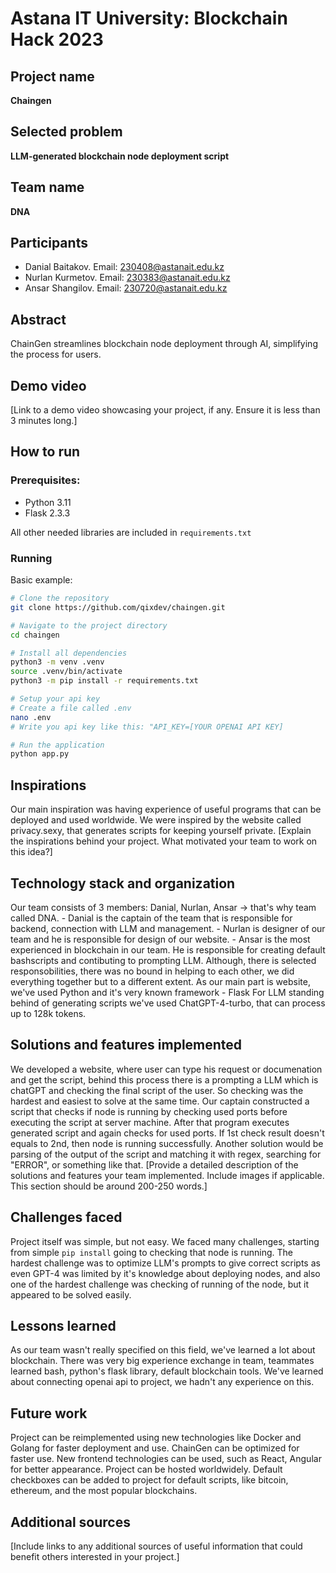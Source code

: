 # Astana IT University: Blockchain Hack 2023 

## Project name

__Chaingen__

## Selected problem

__LLM-generated blockchain node deployment script__

## Team name

__DNA__

## Participants

* Danial Baitakov. Email: 230408@astanait.edu.kz
* Nurlan Kurmetov. Email: 230383@astanait.edu.kz
* Ansar Shangilov. Email: 230720@astanait.edu.kz

## Abstract

ChainGen streamlines blockchain node deployment through AI, simplifying the process for users.

## Demo video

[Link to a demo video showcasing your project, if any. Ensure it is less than 3 minutes long.]

## How to run

### Prerequisites:

- Python 3.11
- Flask 2.3.3

All other needed libraries are included in `requirements.txt`

### Running

Basic example:
```bash
# Clone the repository
git clone https://github.com/qixdev/chaingen.git

# Navigate to the project directory
cd chaingen

# Install all dependencies
python3 -m venv .venv
source .venv/bin/activate
python3 -m pip install -r requirements.txt

# Setup your api key
# Create a file called .env
nano .env
# Write you api key like this: "API_KEY=[YOUR OPENAI API KEY]

# Run the application
python app.py
```

## Inspirations

Our main inspiration was having experience of useful programs that can be deployed and used worldwide. We were inspired by the website called privacy.sexy, that generates scripts for keeping yourself private.
[Explain the inspirations behind your project. What motivated your team to work on this idea?]

## Technology stack and organization

Our team consists of 3 members: Danial, Nurlan, Ansar -> that's why team called DNA.
    - Danial is the captain of the team that is responsible for backend, connection with LLM and management.
    - Nurlan is designer of our team and he is responsible for design of our website.
    - Ansar is the most experienced in blockchain in our team. He is responsible for creating default bashscripts and contibuting to prompting LLM.
Although, there is selected responsobilities, there was no bound in helping to each other, we did everything together but to a different extent.
As our main part is website, we've used Python and it's very known framework - Flask
For LLM standing behind of generating scripts we've used ChatGPT-4-turbo, that can process up to 128k tokens.


## Solutions and features implemented

We developed a website, where user can type his request or documenation and get the script, behind this process there is a prompting a LLM which is chatGPT and checking the final script of the user. So checking was the hardest and easiest to solve at the same time. Our captain constructed a script that checks if node is running by checking used ports before executing the script at server machine. After that program executes generated script and again checks for used ports. If 1st check result doesn't equals to 2nd, then node is running successfully. Another solution would be parsing of the output of the script and matching it with regex, searching for "ERROR", or something like that. 
[Provide a detailed description of the solutions and features your team implemented. Include images if applicable. This section should be around 200-250 words.]

## Challenges faced

Project itself was simple, but not easy. We faced many challenges, starting from simple `pip install` going to checking that node is running. The hardest challenge was to optimize LLM's prompts to give correct scripts as even GPT-4 was limited by it's knowledge about deploying nodes, and also one of the hardest challenge was checking of running of the node, but it appeared to be solved easily. 

## Lessons learned

As our team wasn't really specified on this field, we've learned a lot about blockchain. There was very big experience exchange in team, teammates learned bash, python's flask library, default blockchain tools. We've learned about connecting openai api to project, we hadn't any experience on this.

## Future work

Project can be reimplemented using new technologies like Docker and Golang for faster deployment and use. ChainGen can be optimized for faster use. New frontend technologies can be used, such as React, Angular for better appearance. Project can be hosted worldwidely. Default checkboxes can be added to project for default scripts, like bitcoin, ethereum, and the most popular blockchains.

## Additional sources

[Include links to any additional sources of useful information that could benefit others interested in your project.]
